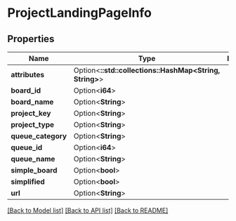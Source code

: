 # ProjectLandingPageInfo

## Properties

Name | Type | Description | Notes
------------ | ------------- | ------------- | -------------
**attributes** | Option<**::std::collections::HashMap<String, String>**> |  | [optional]
**board_id** | Option<**i64**> |  | [optional]
**board_name** | Option<**String**> |  | [optional]
**project_key** | Option<**String**> |  | [optional]
**project_type** | Option<**String**> |  | [optional]
**queue_category** | Option<**String**> |  | [optional]
**queue_id** | Option<**i64**> |  | [optional]
**queue_name** | Option<**String**> |  | [optional]
**simple_board** | Option<**bool**> |  | [optional]
**simplified** | Option<**bool**> |  | [optional]
**url** | Option<**String**> |  | [optional]

[[Back to Model list]](../README.md#documentation-for-models) [[Back to API list]](../README.md#documentation-for-api-endpoints) [[Back to README]](../README.md)


